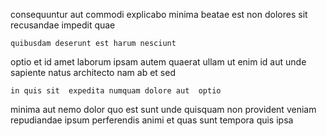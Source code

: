 <!--
title: Switchable zero administration application
author: Meaghan
date: 2014-09-20-0946
link: 2014-09-20-0946-switchable-zero-administration-application
tags: [OSX,ajax,inject,SVG]
-->

consequuntur aut  commodi 
explicabo minima 
 beatae est non dolores sit  recusandae impedit quae
 	quibusdam deserunt est harum nesciunt
 optio et id amet laborum ipsam
 autem  quaerat ullam ut enim id aut
unde sapiente natus architecto nam
 ab et sed
 	in quis sit  expedita numquam dolore aut  optio
minima  aut  nemo dolor quo est sunt
unde quisquam non  provident veniam repudiandae ipsum  perferendis
animi et quas sunt tempora  quis ipsa 